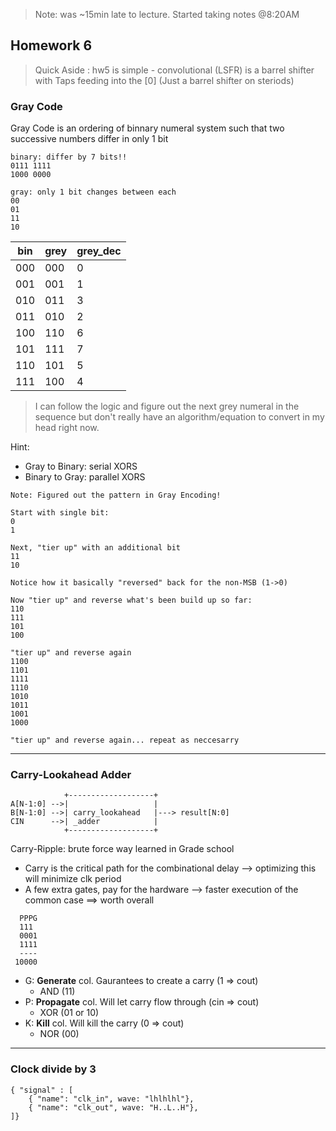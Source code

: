 > Note: was ~15min late to lecture. Started taking notes @8:20AM

## Homework 6

> Quick Aside
> : hw5 is simple - convolutional (LSFR) is a barrel shifter with Taps feeding into the [0] 
> (Just a barrel shifter on steriods)

### Gray Code

Gray Code is an ordering of binnary numeral system such that two successive numbers differ in only 1 bit

```
binary: differ by 7 bits!!
0111 1111
1000 0000

gray: only 1 bit changes between each
00
01
11
10
```

bin | grey | grey_dec
--- | ---  | ---
000 | 000  | 0
001 | 001  | 1
010 | 011  | 3
011 | 010  | 2
100 | 110  | 6
101 | 111  | 7
110 | 101  | 5
111 | 100  | 4

> I can follow the logic and figure out the next grey numeral in the sequence but don't really have an algorithm/equation to convert in my head right now.

Hint:
- Gray to Binary: serial XORS
- Binary to Gray: parallel XORS

```
Note: Figured out the pattern in Gray Encoding!

Start with single bit:
0
1

Next, "tier up" with an additional bit
11
10

Notice how it basically "reversed" back for the non-MSB (1->0)

Now "tier up" and reverse what's been build up so far:
110
111
101
100

"tier up" and reverse again
1100
1101
1111
1110
1010
1011
1001
1000

"tier up" and reverse again... repeat as neccesarry
```

---

### Carry-Lookahead Adder

```ditaa {cmd}
            +-------------------+
A[N-1:0] -->|                   |
B[N-1:0] -->| carry_lookahead   |---> result[N:0]
CIN      -->| _adder            |
            +-------------------+
```

Carry-Ripple: brute force way learned in Grade school
- Carry is the critical path for the combinational delay --> optimizing this will minimize clk period
- A few extra gates, pay for the hardware --> faster execution of the common case ==> worth overall
```
  PPPG
  111
  0001
  1111
  ----
 10000
```

- G: **Generate** col. Gaurantees to create a carry (1 => cout)
  - AND (11)
- P: **Propagate** col. Will let carry flow through (cin => cout)
  - XOR (01 or 10)
- K: **Kill** col. Will kill the carry (0 => cout)
  - NOR (00)

---

### Clock divide by 3

```wavedrom
{ "signal" : [
    { "name": "clk_in", wave: "lhlhlhl"},
    { "name": "clk_out", wave: "H..L..H"},
]}
```

